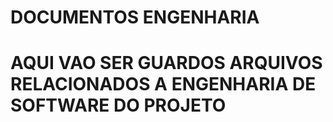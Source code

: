 # DOCUMENTOS ENGENHARIA
# AQUI VAO SER GUARDOS ARQUIVOS RELACIONADOS A ENGENHARIA DE SOFTWARE DO PROJETO
